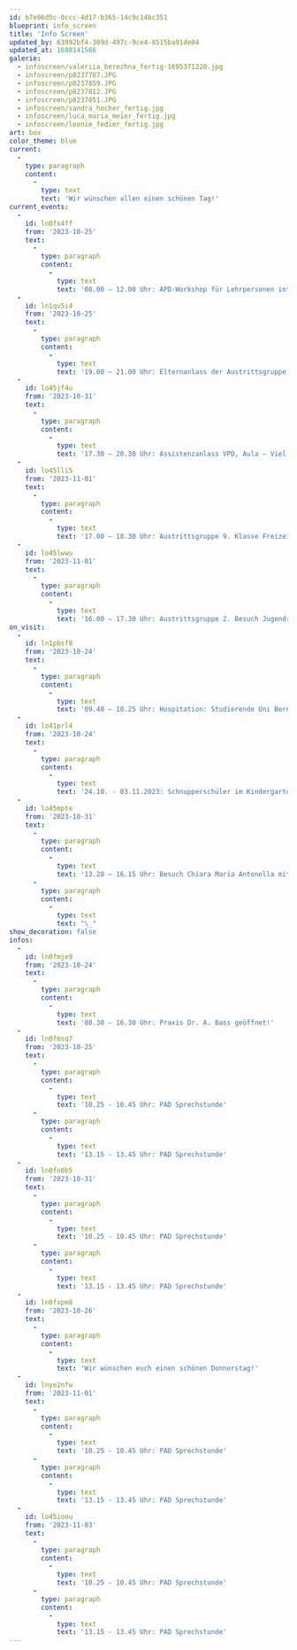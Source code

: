 ```yaml
---
id: b7e06d5c-0ccc-4d17-b365-14c9c14bc351
blueprint: info_screen
title: 'Info Screen'
updated_by: 63992bf4-309d-497c-9ce4-8515ba91de04
updated_at: 1698141566
galerie:
  - infoscreen/valeriia_berezhna_fertig-1695371220.jpg
  - infoscreen/p8237787.JPG
  - infoscreen/p8237859.JPG
  - infoscreen/p8237812.JPG
  - infoscreen/p8237851.JPG
  - infoscreen/sandra_hocher_fertig.jpg
  - infoscreen/luca_maria_meier_fertig.jpg
  - infoscreen/leonie_fedier_fertig.jpg
art: box
color_theme: blue
current:
  -
    type: paragraph
    content:
      -
        type: text
        text: 'Wir wünschen allen einen schönen Tag!'
current_events:
  -
    id: ln0fs4ff
    from: '2023-10-25'
    text:
      -
        type: paragraph
        content:
          -
            type: text
            text: '08.00 – 12.00 Uhr: APD-Workshop für Lehrpersonen integriert geschulter Kinder aller Stufen mit einer Hörbeeinträchtigung – Herzlich willkommen!'
  -
    id: ln1qv5i4
    from: '2023-10-25'
    text:
      -
        type: paragraph
        content:
          -
            type: text
            text: '19.00 – 21.00 Uhr: Elternanlass der Austrittsgruppe, Aula – Herzlich willkommen!'
  -
    id: lo45jf4u
    from: '2023-10-31'
    text:
      -
        type: paragraph
        content:
          -
            type: text
            text: '17.30 – 20.30 Uhr: Assistenzanlass VPD, Aula – Viel Vergnügen!'
  -
    id: lo45lli5
    from: '2023-11-01'
    text:
      -
        type: paragraph
        content:
          -
            type: text
            text: '17.00 – 18.30 Uhr: Austrittsgruppe 9. Klasse Freizeitangebot, Gruppe A, Aula'
  -
    id: lo45lwwu
    from: '2023-11-01'
    text:
      -
        type: paragraph
        content:
          -
            type: text
            text: '16.00 – 17.30 Uhr: Austrittsgruppe 2. Besuch Jugendraum Wenk Gruppe B'
on_visit:
  -
    id: ln1pbsf8
    from: '2023-10-24'
    text:
      -
        type: paragraph
        content:
          -
            type: text
            text: '09.40 – 10.25 Uhr: Hospitation: Studierende Uni Bern – Herzlich willkommen!'
  -
    id: lo41prl4
    from: '2023-10-24'
    text:
      -
        type: paragraph
        content:
          -
            type: text
            text: '24.10. - 03.11.2023: Schnupperschüler im Kindergarten, Calypso - Herzlich willkommen!'
  -
    id: lo45mpte
    from: '2023-10-31'
    text:
      -
        type: paragraph
        content:
          -
            type: text
            text: '13.20 – 16.15 Uhr: Besuch Chiara Maria Antonella mit Begleitung - Herzlich willkommen!'
      -
        type: paragraph
        content:
          -
            type: text
            text: "\_"
show_decoration: false
infos:
  -
    id: ln0fmje9
    from: '2023-10-24'
    text:
      -
        type: paragraph
        content:
          -
            type: text
            text: '08.30 – 16.30 Uhr: Praxis Dr. A. Bass geöffnet!'
  -
    id: ln0fmsq7
    from: '2023-10-25'
    text:
      -
        type: paragraph
        content:
          -
            type: text
            text: '10.25 - 10.45 Uhr: PAD Sprechstunde'
      -
        type: paragraph
        content:
          -
            type: text
            text: '13.15 - 13.45 Uhr: PAD Sprechstunde'
  -
    id: ln0fn0b5
    from: '2023-10-31'
    text:
      -
        type: paragraph
        content:
          -
            type: text
            text: '10.25 - 10.45 Uhr: PAD Sprechstunde'
      -
        type: paragraph
        content:
          -
            type: text
            text: '13.15 - 13.45 Uhr: PAD Sprechstunde'
  -
    id: ln0fxpm8
    from: '2023-10-26'
    text:
      -
        type: paragraph
        content:
          -
            type: text
            text: 'Wir wünschen euch einen schönen Donnerstag!'
  -
    id: lnye2nfw
    from: '2023-11-01'
    text:
      -
        type: paragraph
        content:
          -
            type: text
            text: '10.25 - 10.45 Uhr: PAD Sprechstunde'
      -
        type: paragraph
        content:
          -
            type: text
            text: '13.15 - 13.45 Uhr: PAD Sprechstunde'
  -
    id: lo45ioou
    from: '2023-11-03'
    text:
      -
        type: paragraph
        content:
          -
            type: text
            text: '10.25 - 10.45 Uhr: PAD Sprechstunde'
      -
        type: paragraph
        content:
          -
            type: text
            text: '13.15 - 13.45 Uhr: PAD Sprechstunde'
---
```


